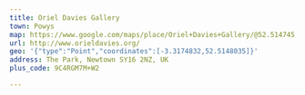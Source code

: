 ```yaml
---
title: Oriel Davies Gallery
town: Powys
map: https://www.google.com/maps/place/Oriel+Davies+Gallery/@52.514745,-3.317409,17z/data=!4m2!3m1!1s0x486ffb6243f6e86d:0x78965a558a83e2ff
url: http://www.orieldavies.org/
geo: '{"type":"Point","coordinates":[-3.3174832,52.5148035]}'
address: The Park, Newtown SY16 2NZ, UK
plus_code: 9C4RGM7M+W2

---
```


